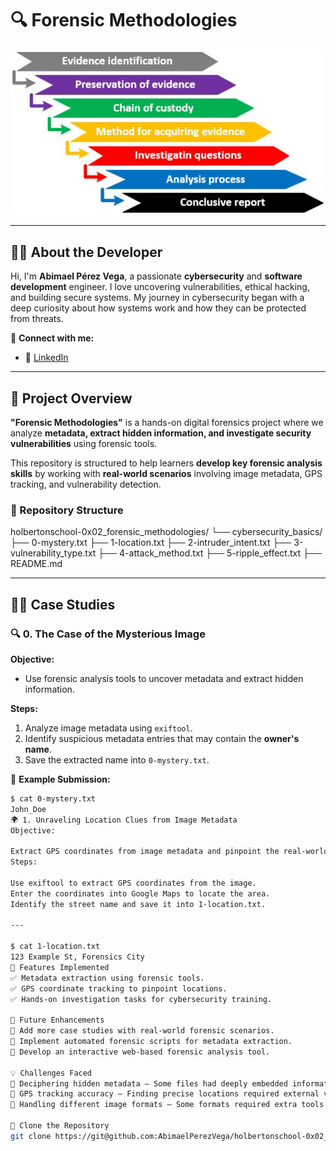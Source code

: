 # 🔍 Forensic Methodologies  
  
![Forensic Analysis](cybersec-repo3.PNG) 

---

## 👨‍💻 About the Developer  

Hi, I'm **Abimael Pérez Vega**, a passionate **cybersecurity** and **software development** engineer. I love uncovering vulnerabilities, ethical hacking, and building secure systems. My journey in cybersecurity began with a deep curiosity about how systems work and how they can be protected from threats.  

📌 **Connect with me:**  
- 🔗 [LinkedIn](https://www.linkedin.com/in/abimael-perez-vega-8870b6320/)   

---

## 📜 Project Overview  

**"Forensic Methodologies"** is a hands-on digital forensics project where we analyze **metadata, extract hidden information, and investigate security vulnerabilities** using forensic tools.  

This repository is structured to help learners **develop key forensic analysis skills** by working with **real-world scenarios** involving image metadata, GPS tracking, and vulnerability detection.  

### **📂 Repository Structure**  

holbertonschool-0x02_forensic_methodologies/ └── cybersecurity_basics/ ├── 0-mystery.txt ├── 1-location.txt ├── 2-intruder_intent.txt ├── 3-vulnerability_type.txt ├── 4-attack_method.txt ├── 5-ripple_effect.txt ├── README.md

---

## 🕵️‍♂️ Case Studies  

### 🔍 **0. The Case of the Mysterious Image**  

**Objective:**  
- Use forensic analysis tools to uncover metadata and extract hidden information.  

**Steps:**  
1. Analyze image metadata using `exiftool`.  
2. Identify suspicious metadata entries that may contain the **owner's name**.  
3. Save the extracted name into `0-mystery.txt`.  

💾 **Example Submission:**  
```sh
$ cat 0-mystery.txt
John_Doe
🌍 1. Unraveling Location Clues from Image Metadata
Objective:

Extract GPS coordinates from image metadata and pinpoint the real-world location.
Steps:

Use exiftool to extract GPS coordinates from the image.
Enter the coordinates into Google Maps to locate the area.
Identify the street name and save it into 1-location.txt.

---

$ cat 1-location.txt
123 Example St, Forensics City
🚀 Features Implemented
✅ Metadata extraction using forensic tools.
✅ GPS coordinate tracking to pinpoint locations.
✅ Hands-on investigation tasks for cybersecurity training.

🔮 Future Enhancements
📌 Add more case studies with real-world forensic scenarios.
📌 Implement automated forensic scripts for metadata extraction.
📌 Develop an interactive web-based forensic analysis tool.

💡 Challenges Faced
🔸 Deciphering hidden metadata – Some files had deeply embedded information.
🔸 GPS tracking accuracy – Finding precise locations required external verification.
🔸 Handling different image formats – Some formats required extra tools to extract data.

🔗 Clone the Repository
git clone https://git@github.com:AbimaelPerezVega/holbertonschool-0x02_forensic_methodologies.git

